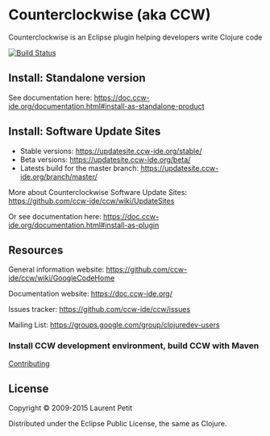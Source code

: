 # Counterclockwise (aka CCW)

Counterclockwise is an Eclipse plugin helping developers write Clojure code

[![Build Status](https://travis-ci.org/ccw-ide/ccw.svg?branch=master)](https://travis-ci.org/ccw-ide/ccw)


## Install: Standalone version

See documentation here: https://doc.ccw-ide.org/documentation.html#install-as-standalone-product


## Install: Software Update Sites

- Stable versions: https://updatesite.ccw-ide.org/stable/
- Beta versions: https://updatesite.ccw-ide.org/beta/
- Latests build for the master branch: https://updatesite.ccw-ide.org/branch/master/

More about Counterclockwise Software Update Sites: https://github.com/ccw-ide/ccw/wiki/UpdateSites 

Or see documentation here: https://doc.ccw-ide.org/documentation.html#install-as-plugin


## Resources

General information website: https://github.com/ccw-ide/ccw/wiki/GoogleCodeHome

Documentation website: https://doc.ccw-ide.org/

Issues tracker: https://github.com/ccw-ide/ccw/issues

Mailing List: https://groups.google.com/group/clojuredev-users


### Install CCW development environment, build CCW with Maven

[Contributing](CONTRIBUTING.adoc)

## License

Copyright © 2009-2015 Laurent Petit

Distributed under the Eclipse Public License, the same as Clojure.

